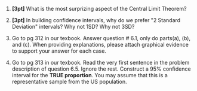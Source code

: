 1. **[3pt]** What is the most surprizing aspect of the Central Limit Theorem?

2. **[3pt]** In building confidence intervals, why do we prefer "2 Standard Deviation" intervals?  Why not 1SD?
Why not 3SD?

3. Go to pg 312 in our texbook.  Answer question # 6.1, only do parts(a), (b), and (c).  When providing explanations, please attach graphical evidence to support your answer for each case.

4. Go to pg 313 in our texbook. Read the very first sentence in the problem description of question 6.5.  Ignore the rest.  Construct a 95% confidence interval for the **TRUE proportion**.  You may assume that this is a representative sample from the US population.
